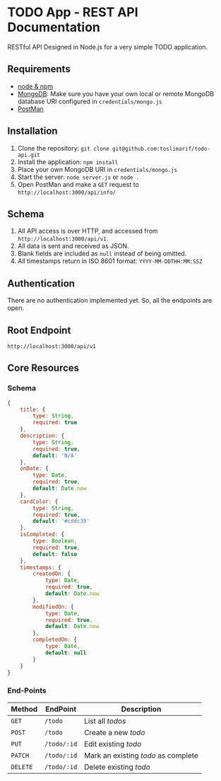 # TODO App - REST API Documentation
RESTful API Designed in Node.js for a very simple TODO application.

## Requirements

- [node & npm](http://nodejs.org)
- [MongoDB](https://www.mongodb.com/): Make sure you have your own local or remote MongoDB database URI configured in `credentials/mongo.js`
- [PostMan](https://www.getpostman.com/)

## Installation

1. Clone the repository: `git clone git@github.com:toslimarif/todo-api.git`
2. Install the application: `npm install`
3. Place your own MongoDB URI in `credentials/mongo.js`
3. Start the server: `node server.js` or `node .`
4. Open PostMan and make a `GET` request to `http://localhost:3000/api/info/`

## Schema

1. All API access is over HTTP, and accessed from `http://localhost:3000/api/v1`.
2. All data is sent and received as JSON.
3. Blank fields are included as `null` instead of being omitted.
4. All timestamps return in ISO 8601 format: `YYYY-MM-DDTHH:MM:SSZ`

## Authentication
There are no authentication implemented yet. So, all the endpoints are open.

## Root Endpoint
`http://localhost:3000/api/v1`

## Core Resources
### Schema
```javascript
{
    title: {
        type: String,
        required: true
    },
    description: {
        type: String,
        required: true,
        default: 'N/A'
    },
    onDate: {
        type: Date,
        required: true,
        default: Date.now
    },
    cardColor: {
        type: String,
        required: true,
        default: '#cddc39'
    },
    isCompleted: {
        type: Boolean,
        required: true,
        default: false
    },
    timestamps: {
        createdOn: {
            type: Date,
            required: true,
            default: Date.now
        },
        modifiedOn: {
            type: Date,
            required: true,
            default: Date.now
        },
        completedOn: {
            type: Date,
            default: null
        }
    }
}
```
### End-Points
| Method | EndPoint | Description |
| --- | --- | --- |
| `GET` | `/todo` | List all *todos* |
| `POST` | `/todo` | Create a new *todo* |
| `PUT` | `/todo/:id` | Edit existing *todo* |
| `PATCH` | `/todo/:id` | Mark an existing *todo* as complete |
| `DELETE` | `/todo/:id` | Delete existing *todo* |